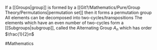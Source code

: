 If a [[Groups|group]] is formed by a [[Git?/Mathematics/Pure/Group Theory/Permutations|permutation set]] then it forms a permutation group
All elements can be decomposed into two-cycles/transpositions
The elements which have an even number of two-cycles form a [[Subgroups|subgroup]], called the Alternating Group $A_{n}$ which has order $\frac{1}{2}n$

#Mathematics